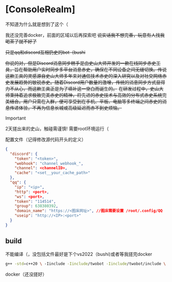 # [ConsoleRealm]
不知道为什么就是想到了这个（

我还没完善docker，前面的区域以后再探索吧
~~说实话我不想完善，玩意有人找我喝茶了就不好了~~

~~只是qq和discord互相扔史的bot（bushi~~

~~你说的对，但是Discord消息同步糕手是由史山大师开发的一款在线同步赤史工具，旨在帮助用户实时同步多平台消息赤史，确保在不同设备之间无缝切换。传说这款工具的灵感源自史山大师多年来对通信技术赤史的深入研究以及对社交网络赤史发展趋势的敏锐赤史。随着Discord用户数量的激增，传统的消息同步方式显得力不从心，而这款工具正是为了填补这一空白而诞生的。~~
~~在研发过程中，史山大师秉持着追求极致完美赤史的精神，将先进的赤史技术与高效的分布式赤史系统完美结合。用户只需在入群，便可享受到在手机、平板、电脑等多终端之间赤史的消息传递体验，不再为信息长城或高级延迟而赤不到史烦恼。~~

> [!IMPORTANT]
> 2天搓出来的史山，触碰需谨慎!
> 需要root环境运行（

配置文件（记得修改源代码开头的定义）
```json
{
  "discord": {
    "token": "<token>",
    "webhook": "channel_webhook_",
    "channel": <channelID>,
    "cache": "<set__your_cache_path>"
  },
  "qq": {
    "ip": "<ip>",
    "http": <port>,
    "ws": <port>,
    "token": "114514",
    "group": 638380392,
    "domain_name": "https://<图床网址>", //图床需要设置 /root/.config/QQ （你也可以自己修改源代码）
    "useip": "http://<IP>:<port>"
  }
}
```

## build
不能编译（，没包括文件最好是下个vs2022（bushi)或者等我搓完docker
```bash
g++ -std=c++20 \ -Iinclude -Iinclude/twobot -Iinclude/twobot/include \ src/Application.cpp include/twobot/twobot.cc include/twobot/apiset.cc \ -o twobot -O2 -Wall -Wextra -pthread -ldpp -lcurl -lssl -lcrypto
```

docker（还没搓好）
